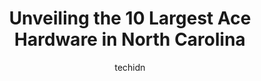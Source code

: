 ---
layout: ampstory
image: https://i0.wp.com/www.depkes.org/wp-content/uploads/2023/06/ace-hardware-0-in-north-carolina-1685967883.jpeg?resize=640,853
author: techidn
featured: false
description: Discover the impressive array of Ace Hardware options in North Carolina, where you can find 10 of the largest Ace Hardware establishments in the area. From renowned classics to hidden gems, 
title: Unveiling the 10 Largest Ace Hardware in North Carolina
cover:
   title: Unveiling the 10 Largest Ace Hardware in North Carolina
   subtitle: Rickpate
   background: https://www.depkes.org/wp-content/uploads/2023/06/ace-hardware-0-in-north-carolina-1685967883.jpeg

pages: 
 - layout: thirds
   top: <h1>#1 Southern Pines Ace Hardware</h1>
   bottom: "<p>I went to this store today to buy some gifts for my sister and nephew. When I first walked in, it seemed very nice until we walked into the gifts and clothing section whe</p>"
   background: https://www.depkes.org/wp-content/uploads/2023/06/ace-hardware-1-in-north-carolina-1685967883.jpeg
   backgroundblur: true
 - layout: thirds
   top: <h1>#2 Askews Ace Hardware, Inc.</h1>
   bottom: "<p>E, 3938 US-70, New Bern, NC 28560, United States</p>"
   background: https://www.depkes.org/wp-content/uploads/2023/06/ace-hardware-2-in-north-carolina-1685967884.jpeg
   cta:
      link: https://www.depkes.org/blog/unveiling-the-10-largest-ace-hardware-in-north-carolina/
      text: Unveiling the 10 Largest Ace Hardware in North Carolina
 - layout: thirds
   top: <h1>#3 Ace Hardware North Asheville</h1>
   bottom: "<p>812 Merrimon Ave, Asheville, NC 28804, United States</p>"
   background: https://www.depkes.org/wp-content/uploads/2023/06/ace-hardware-3-in-north-carolina-1685967884.jpeg
   cta:
      link: https://www.depkes.org/blog/unveiling-the-10-largest-ace-hardware-in-north-carolina/
      text: Unveiling the 10 Largest Ace Hardware in North Carolina
 - layout: thirds
   top: <h1>#4 Ace Hardware</h1>
   bottom: "<p>7277 NC-42, Raleigh, NC 27603, United States</p>"
   background: https://images.unsplash.com/photo-1595364397663-fca4f075d796?ixlib=rb-4.0.3&ixid=MnwxMjA3fDB8MHxwaG90by1wYWdlfHx8fGVufDB8fHx8&auto=format&fit=crop&w=640&h=853&q=80
   cta:
      link: https://www.depkes.org/blog/unveiling-the-10-largest-ace-hardware-in-north-carolina/
      text: Unveiling the 10 Largest Ace Hardware in North Carolina
 - layout: thirds
   top: <h1>#5 Ace Hardware South Asheville</h1>
   bottom: "<p>1888 Hendersonville Rd, Asheville, NC 28803, United States</p>"
   background: https://images.unsplash.com/photo-1574169208507-84376144848b?ixlib=rb-4.0.3&ixid=MnwxMjA3fDB8MHxwaG90by1wYWdlfHx8fGVufDB8fHx8&auto=format&fit=crop&w=640&h=853&q=80
   cta:
      link: https://www.depkes.org/blog/unveiling-the-10-largest-ace-hardware-in-north-carolina/
      text: Unveiling the 10 Largest Ace Hardware in North Carolina
 - layout: thirds
   top: <h1>#6 Northwest Ace Hardware</h1>
   bottom: "<p>3347 NC-127, Hickory, NC 28602, United States</p>"
   background: https://images.unsplash.com/photo-1527067829737-402993088e6b?ixlib=rb-4.0.3&ixid=MnwxMjA3fDB8MHxwaG90by1wYWdlfHx8fGVufDB8fHx8&auto=format&fit=crop&w=640&h=853&q=80
   cta:
      link: https://www.depkes.org/blog/unveiling-the-10-largest-ace-hardware-in-north-carolina/
      text: Unveiling the 10 Largest Ace Hardware in North Carolina
 - layout: thirds
   top: <h1>#7 Ace Hardware of Kernersville</h1>
   bottom: "<p>1537 Union Cross Rd, Kernersville, NC 27284, United States</p>"
   background: https://images.unsplash.com/photo-1599422314077-f4dfdaa4cd09?ixlib=rb-4.0.3&ixid=MnwxMjA3fDB8MHxwaG90by1wYWdlfHx8fGVufDB8fHx8&auto=format&fit=crop&w=640&h=853&q=80
   cta:
      link: https://www.depkes.org/blog/unveiling-the-10-largest-ace-hardware-in-north-carolina/
      text: Unveiling the 10 Largest Ace Hardware in North Carolina
 - layout: thirds
   middle: Continue reading...
   background: https://images.unsplash.com/photo-1597773150796-e5c14ebecbf5?ixlib=rb-4.0.3&ixid=MnwxMjA3fDB8MHxwaG90by1wYWdlfHx8fGVufDB8fHx8&auto=format&fit=crop&w=640&h=853&q=80
   cta:
      link: https://www.depkes.org/blog/unveiling-the-10-largest-ace-hardware-in-north-carolina/
      text: Unveiling the 10 Largest Ace Hardware in North Carolina
      
---